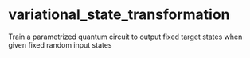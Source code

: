 # variational_state_transformation
Train a parametrized quantum circuit to output fixed target states when given fixed random input states
